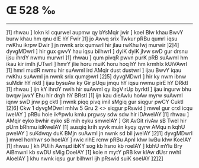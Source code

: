 # Œ 528 ‰
---
]1] rhwau ] lokn kI cqurweI aupmw qy bYsMqir jwir ] koeI Blw khau
BwvY burw khau hm qnu dIE hY Fwir ]1] jo Awvq srix Twkur pRBu qumrI
iqsu rwKhu ikrpw Dwir ] jn nwnk srix qumwrI hir jIau rwKhu lwj
murwir ]2]4] dyvgMDwrI ] hir gux gwvY hau iqsu bilhwrI ] dyiK dyiK
jIvw swD gur drsnu ijsu ihrdY nwmu murwrI ]1] rhwau ] qum pivqR pwvn
purK pRB suAwmI hm ikau kir imlh jUTwrI ] hmrY jIie horu muiK horu hoq
hY hm krmhIx kUiVAwrI ]1] hmrI mudR nwmu hir suAwmI ird AMqir dust
dustwrI ] ijau BwvY iqau rwKhu suAwmI jn nwnk srix qum@wrI ]2]5]
dyvgMDwrI ] hir ky nwm ibnw suMdir hY nktI ] ijau bysuAw ky Gir pUqu
jmqu hY iqsu nwmu pirE hY DRktI ]1] rhwau ] ijn kY ihrdY nwih hir
suAwmI qy ibgV rUp byrktI ] ijau ingurw bhu bwqw jwxY Ehu hir drgh hY
BRstI ]1] ijn kau dieAwlu hoAw myrw suAwmI iqnw swD jnw pg cktI ]
nwnk piqq pivq imil sMgiq gur siqgur pwCY CuktI ]2]6] Ckw 1
dyvgMDwrI mhlw 5 Gru 2
<> siqgur pRswid ]
mweI gur crxI icqu lweIAY ] pRBu hoie ik®pwlu kmlu prgwsy sdw sdw hir
iDAweIAY ]1] rhwau ] AMqir eyko bwhir eyko sB mih eyku smweIAY ] Git
AvGit rivAw sB TweI hir pUrn bRhmu idKweIAY ]1] ausqiq krih
syvk muin kyqy qyrw AMqu n kqhU pweIAY ] suKdwqy duK BMjn suAwmI jn
nwnk sd bil jweIAY ]2]1] dyvgMDwrI ] mweI honhwr so hoeIAY ] rwic
rihE rcnw pRBu ApnI khw lwBu khw KoeIAY ]1] rhwau ] kh PUlih Awnµd
ibKY sog kb hsno kb roeIAY ] kbhU mYlu Bry AiBmwnI kb swDU sMig
DoeIAY ]1] koie n mytY pRB kw kIAw dUsr nwhI AloeIAY ] khu nwnk iqsu
gur bilhwrI ijh pRswid suiK soeIAY ]2]2]
####
